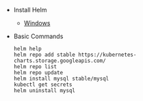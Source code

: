 - Install Helm
  + [Windows](https://get.helm.sh/helm-v3.3.4-windows-amd64.zip)

- Basic Commands
  ```
  helm help
  helm repo add stable https://kubernetes-charts.storage.googleapis.com/
  helm repo list
  helm repo update
  helm install mysql stable/mysql
  kubectl get secrets
  helm uninstall mysql
  ```
